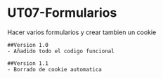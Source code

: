 # UT07-Formularios
Hacer varios formularios y crear tambien un cookie

    ##Version 1.0
    - Añadido todo el codigo funcional

    ##Version 1.1
    - Borrado de cookie automatica